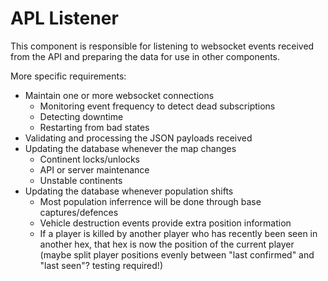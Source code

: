 # APL Listener

This component is responsible for listening to websocket events received from the API and preparing the data for use in other components.

More specific requirements:

- Maintain one or more websocket connections
  - Monitoring event frequency to detect dead subscriptions
  - Detecting downtime
  - Restarting from bad states
- Validating and processing the JSON payloads received
- Updating the database whenever the map changes
  - Continent locks/unlocks
  - API or server maintenance
  - Unstable continents
- Updating the database whenever population shifts
  - Most population inferrence will be done through base captures/defences
  - Vehicle destruction events provide extra position information
  - If a player is killed by another player who has recently been seen in another hex, that hex is now the position of the current player (maybe split player positions evenly between "last confirmed" and "last seen"? testing required!)
